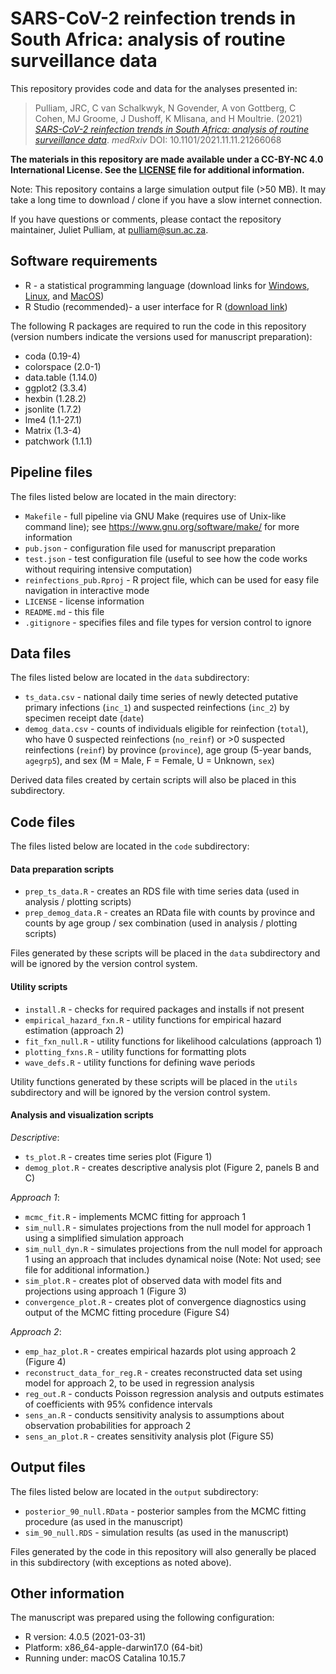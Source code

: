 # SARS-CoV-2 reinfection trends in South Africa: analysis of routine surveillance data 

This repository provides code and data for the analyses presented in:

> Pulliam, JRC, C van Schalkwyk, N Govender, A von Gottberg, C Cohen, MJ Groome, J Dushoff, K Mlisana, and H Moultrie. (2021) [_SARS-CoV-2 reinfection trends in South Africa: analysis of routine surveillance data_](https://www.medrxiv.org/content/10.1101/2021.11.11.21266068). _medRxiv_ DOI: 10.1101/2021.11.11.21266068

**The materials in this repository are made available under a CC-BY-NC 4.0 International License. See the [LICENSE](./LICENSE) file for additional information.**

Note: This repository contains a large simulation output file (>50 MB). It may take a long time to download / clone if you have a slow internet connection. 

If you have questions or comments, please contact the repository maintainer, Juliet Pulliam, at <pulliam@sun.ac.za>.

## Software requirements

- R - a statistical programming language (download links for [Windows](http://cran.r-project.org/bin/windows/base/), [Linux](http://cran.r-project.org/bin/linux/), and [MacOS](http://cran.r-project.org/bin/macosx/))
- R Studio (recommended)- a user interface for R ([download link](http://www.rstudio.com/products/rstudio/download/))

The following R packages are required to run the code in this repository (version numbers indicate the versions used for manuscript preparation):

- coda (0.19-4)
- colorspace (2.0-1)
- data.table (1.14.0)
- ggplot2 (3.3.4)
- hexbin (1.28.2)
- jsonlite (1.7.2)
- lme4 (1.1-27.1)
- Matrix (1.3-4)
- patchwork (1.1.1)

## Pipeline files

The files listed below are located in the main directory:

- `Makefile` - full pipeline via GNU Make (requires use of Unix-like command line); see <https://www.gnu.org/software/make/> for more information
- `pub.json` - configuration file used for manuscript preparation
- `test.json` - test configuration file (useful to see how the code works without requiring intensive computation)
- `reinfections_pub.Rproj` - R project file, which can be used for easy file navigation in interactive mode
- `LICENSE` - license information
- `README.md` - this file
- `.gitignore` - specifies files and file types for version control to ignore

## Data files

The files listed below are located in the `data` subdirectory:

- `ts_data.csv` - national daily time series of newly detected putative primary infections (`inc_1`) and suspected reinfections (`inc_2`) by specimen receipt date (`date`)
- `demog_data.csv` - counts of individuals eligible for reinfection (`total`), who have 0 suspected reinfections (`no_reinf`) or >0 suspected reinfections (`reinf`) by province (`province`), age group (5-year bands, `agegrp5`), and sex (M = Male, F = Female, U = Unknown, `sex`)

Derived data files created by certain scripts will also be placed in this subdirectory.

## Code files

The files listed below are located in the `code` subdirectory:

#### Data preparation scripts

- `prep_ts_data.R` - creates an RDS file with time series data (used in analysis / plotting scripts)
- `prep_demog_data.R` - creates an RData file with counts by province and counts by age group / sex combination (used in analysis / plotting scripts)

Files generated by these scripts will be placed in the `data` subdirectory and will be ignored by the version control system.

#### Utility scripts

- `install.R` - checks for required packages and installs if not present
- `empirical_hazard_fxn.R` - utility functions for empirical hazard estimation (approach 2)
- `fit_fxn_null.R` - utility functions for likelihood calculations (approach 1)
- `plotting_fxns.R` - utility functions for formatting plots
- `wave_defs.R` - utility functions for defining wave periods

Utility functions generated by these scripts will be placed in the `utils` subdirectory and will be ignored by the version control system.

#### Analysis and visualization scripts

_Descriptive_:

- `ts_plot.R` - creates time series plot (Figure 1)
- `demog_plot.R` - creates descriptive analysis plot (Figure 2, panels B and C)

_Approach 1_:

- `mcmc_fit.R` - implements MCMC fitting for approach 1
- `sim_null.R` - simulates projections from the null model for approach 1 using a simplified simulation approach
- `sim_null_dyn.R` - simulates projections from the null model for approach 1 using an approach that includes dynamical noise (Note: Not used; see file for additional information.)
- `sim_plot.R` - creates plot of observed data with model fits and projections using approach 1 (Figure 3)
- `convergence_plot.R` - creates plot of convergence diagnostics using output of the MCMC fitting procedure (Figure S4)

_Approach 2_:

- `emp_haz_plot.R` - creates empirical hazards plot using approach 2 (Figure 4)
- `reconstruct_data_for_reg.R` - creates reconstructed data set using model for approach 2, to be used in regression analysis
- `reg_out.R` - conducts Poisson regression analysis and outputs estimates of coefficients with 95% confidence intervals
- `sens_an.R` - conducts sensitivity analysis to assumptions about observation probabilities for approach 2
- `sens_an_plot.R` - creates sensitivity analysis plot (Figure S5)

## Output files

The files listed below are located in the `output` subdirectory:

- `posterior_90_null.RData` - posterior samples from the MCMC fitting procedure (as used in the manuscript)
- `sim_90_null.RDS` - simulation results (as used in the manuscript)

Files generated by the code in this repository will also generally be placed in this subdirectory (with exceptions as noted above).

## Other information

The manuscript was prepared using the following configuration:

- R version: 4.0.5 (2021-03-31)
- Platform: x86_64-apple-darwin17.0 (64-bit)
- Running under: macOS Catalina 10.15.7